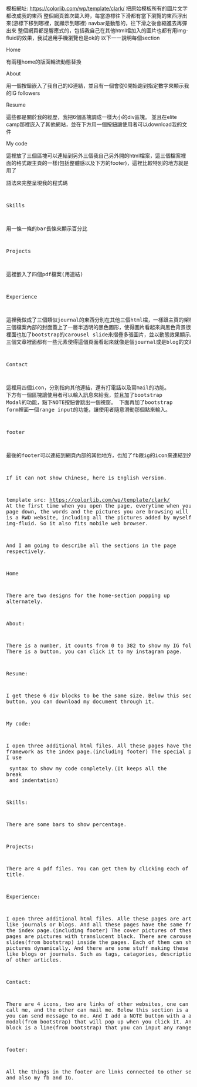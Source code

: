 # 
模板網址: https://colorlib.com/wp/template/clark/
把原始模板所有的圖片文字都改成我的東西
整個網頁首次載入時，每當游標往下滑都有當下瀏覽的東西浮出來(游標下移到哪裡，就顯示到哪裡)
navbar是動態的，往下滑之後會縮進去再彈出來
整個網頁都是響應式的，包括我自己在其他html檔加入的圖片也都有用img-fluid的效果，我試過用手機瀏覽也是ok的
以下一一說明每個section

Home

有兩種home的版面輪流動態替換

About

用一個按鈕嵌入了我自己的IG連結，並且有一個會從0開始跑到指定數字來顯示我的IG followers

Resume

這些都是關於我的經歷，我把6個區塊調成一樣大小的div區塊。
並且在elite camp那裡嵌入了其他網站，並在下方用一個按鈕讓使用者可以download我的文件

My code

這裡放了三個區塊可以連結到另外三個我自己另外開的html檔案，這三個檔案裡面的格式跟主頁的一樣(包括整體感以及下方的footer)，這裡比較特別的地方就是用了<pre>語法來完整呈現我的程式碼

Skills

用一條一條的bar長條來顯示百分比

Projects

這裡嵌入了四個pdf檔案(用連結)

Experience

這裡我做成了三個類似journal的東西分別在其他三個html檔，一樣跟主頁的架構相同。
三個檔案內部的封面蓋上了一層半透明的黑色圖形，使得圖片看起來與黑色背景很適配。
裡面也加了bootstrap的carousel slide來摺疊多張圖片，並以動態效果顯示。
三個文章裡面都有一些元素使得這個頁面看起來就像是個journal或是blog的文章，像是tag，或是可以連結到其他article的區塊，文章分類，內容介紹等。

Contact

這裡用四個icon，分別指向其他連結，還有打電話以及寫mail的功能。
下方有一個區塊讓使用者可以輸入訊息來給我，並且加了bootstrap Modal的功能，點下NOTE按鈕會跳出一個視窗。
下面再加了bootstrap form裡面一個range input的功能，讓使用者隨意滑動那個點來輸入。

footer

最後的footer可以連結到網頁內部的其他地方，也加了fb跟ig的icon來連結到外部網站。

If it can not show Chinese, here is English version.

template src: https://colorlib.com/wp/template/clark/
At the first time when you open the page, everytime when you scroll the page down, the words and the pictures you are browsing will pop up.
This is a RWD website, including all the pictures added by myself are img-fluid. So it also fits mobile web browser.

And I am going to describe all the sections in the page respectively.

Home

There are two designs for the home-section popping up alternately.

About:

There is a number, it counts from 0 to 382 to show my IG followers.
There is a button, you can click it to my instagram page.

Resume:

I get these 6 div blocks to be the same size.
Below this section is a button, you can download my document through it. 

My code:

I open three additional html files. All these pages have the same framework as the index page.(including footer)
The special part is that I use <pre> syntax to show my code completely.(It keeps all the break<br> and indentation<tab>)

Skills:

There are some bars to show percentage.

Projects:

There are 4 pdf files. You can get them by clicking each of the title.

Experience:

I open three additional html files. Alle these pages are articles like journals or blogs. And all these pages have the same framework as the index page.(including footer)
The cover pictures of theses three pages are pictures with translucent black.
There are carousel slides(from bootstrap) inside the pages. Each of them can show 3 pictures dynamically. 
And there are some stuff making these pages just like blogs or journals. Such as tags, catagories, description, and link of other articles.

Contact:

There are 4 icons, two are links of other websites, one can let you call me, and the other can mail me.
Below this section is a block that you can send message to me. And I add a NOTE button with a additional modal(from bootstrap) that will pop up when you click it.
And below the block is a line(from bootstrap) that you can input any range.

footer:

All the things in the footer are links connected to other sections and also my fb and IG. 

